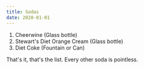 ```yaml
---
title: Sodas
date: 2020-01-01
---
```


1. <div>Cheerwine <span class="description">(Glass bottle)</span></div>
2. <div>Stewart's Diet Orange Cream <span class="description">(Glass bottle)</span></div>
3. <div>Diet Coke <span class="description">(Fountain or Can)</span></div>

That's it, that's the list. Every other soda is pointless.
